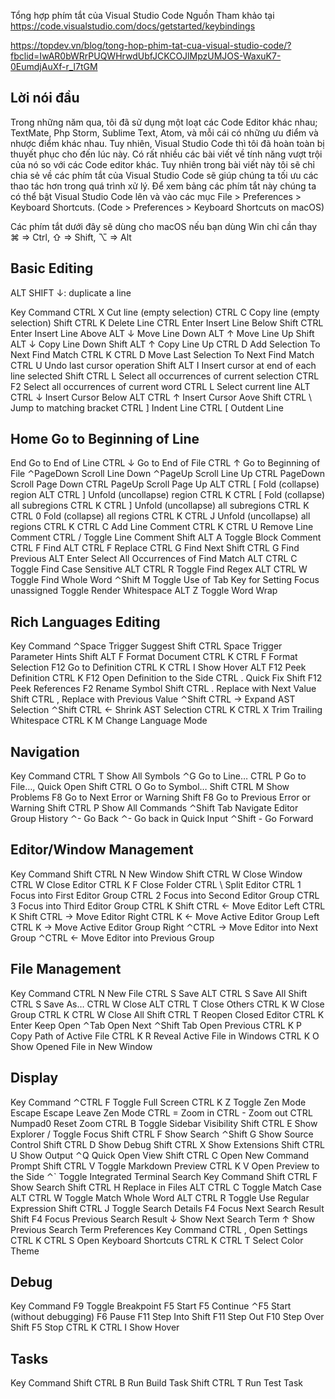 Tổng hợp phím tắt của Visual Studio Code
Nguồn
Tham khảo tại https://code.visualstudio.com/docs/getstarted/keybindings

https://topdev.vn/blog/tong-hop-phim-tat-cua-visual-studio-code/?fbclid=IwAR0bWRrPUQWHrwdUbfJCKCOJlMpzUMJOS-WaxuK7-0EumdjAuXf-r_l7tGM





## Lời nói đầu
Trong những năm qua, tôi đã sử dụng một loạt các Code Editor khác nhau; TextMate, Php Storm, Sublime Text, Atom, và mỗi cái có những ưu điểm và nhược điểm khác nhau. Tuy nhiên, Visual Studio Code thì tôi đã hoàn toàn bị thuyết phục cho đến lúc này. Có rất nhiều các bài viết về tính năng vượt trội của nó so với các Code editor khác. Tuy nhiên trong bài viết này tôi sẽ chỉ chia sẻ về các phím tắt của Visual Studio Code sẽ giúp chúng ta tối ưu các thao tác hơn trong quá trình xử lý. Để xem bảng các phím tắt này chúng ta có thể bật Visual Studio Code lên và vào các mục File > Preferences > Keyboard Shortcuts. (Code > Preferences > Keyboard Shortcuts on macOS)


Các phím tắt dưới đây sẽ dùng cho macOS nếu bạn dùng Win chỉ cần thay  ⌘ => Ctrl, ⇧ => Shift, ⌥ => Alt

## Basic Editing

ALT SHIFT  ↓: duplicate a line

Key	Command
CTRL X	Cut line (empty selection)
CTRL C	Copy line (empty selection)
Shift CTRL K	Delete Line
CTRL Enter	Insert Line Below
Shift CTRL Enter	Insert Line Above
ALT ↓	Move Line Down
ALT ↑	Move Line Up
Shift ALT ↓	Copy Line Down
Shift ALT ↑	Copy Line Up
CTRL D	Add Selection To Next Find Match
CTRL K CTRL D	Move Last Selection To Next Find Match
CTRL U	Undo last cursor operation
Shift ALT I	Insert cursor at end of each line selected
Shift CTRL L	Select all occurrences of current selection
CTRL F2	Select all occurrences of current word
CTRL L	Select current line
ALT CTRL ↓	Insert Cursor Below
ALT CTRL ↑	Insert Cursor Aove
Shift CTRL \	Jump to matching bracket
CTRL ]	Indent Line
CTRL [	Outdent Line


## Home	Go to Beginning of Line
End	Go to End of Line
CTRL ↓	Go to End of File
CTRL ↑	Go to Beginning of File
⌃PageDown	Scroll Line Down
⌃PageUp	Scroll Line Up
CTRL PageDown	Scroll Page Down
CTRL PageUp	Scroll Page Up
ALT CTRL [	Fold (collapse) region
ALT CTRL ]	Unfold (uncollapse) region
CTRL K CTRL [	Fold (collapse) all subregions
CTRL K CTRL ]	Unfold (uncollapse) all subregions
CTRL K CTRL 0	Fold (collapse) all regions
CTRL K CTRL J	Unfold (uncollapse) all regions
CTRL K CTRL C	Add Line Comment
CTRL K CTRL U	Remove Line Comment
CTRL /	Toggle Line Comment
Shift ALT A	Toggle Block Comment
CTRL F	Find
ALT CTRL F	Replace
CTRL G	Find Next
Shift CTRL G	Find Previous
ALT Enter	Select All Occurrences of Find Match
ALT CTRL C	Toggle Find Case Sensitive
ALT CTRL R	Toggle Find Regex
ALT CTRL W	Toggle Find Whole Word
⌃Shift M	Toggle Use of Tab Key for Setting Focus
unassigned	Toggle Render Whitespace
ALT Z	Toggle Word Wrap

## Rich Languages Editing
Key	Command
⌃Space	Trigger Suggest
Shift CTRL Space	Trigger Parameter Hints
Shift ALT F	Format Document
CTRL K CTRL F	Format Selection
F12	Go to Definition
CTRL K CTRL I	Show Hover
ALT F12	Peek Definition
CTRL K F12	Open Definition to the Side
CTRL .	Quick Fix
Shift F12	Peek References
F2	Rename Symbol
Shift CTRL .	Replace with Next Value
Shift CTRL ,	Replace with Previous Value
⌃Shift CTRL →	Expand AST Selection
⌃Shift CTRL ←	Shrink AST Selection
CTRL K CTRL X	Trim Trailing Whitespace
CTRL K M	Change Language Mode

## Navigation
Key	Command
CTRL T	Show All Symbols
⌃G	Go to Line…
CTRL P	Go to File…, Quick Open
Shift CTRL O	Go to Symbol…
Shift CTRL M	Show Problems
F8	Go to Next Error or Warning
Shift F8	Go to Previous Error or Warning
Shift CTRL P	Show All Commands
⌃Shift Tab	Navigate Editor Group History
⌃-	Go Back
⌃-	Go back in Quick Input
⌃Shift -	Go Forward

## Editor/Window Management
Key	Command
Shift CTRL N	New Window
Shift CTRL W	Close Window
CTRL W	Close Editor
CTRL K F	Close Folder
CTRL \	Split Editor
CTRL 1	Focus into First Editor Group
CTRL 2	Focus into Second Editor Group
CTRL 3	Focus into Third Editor Group
CTRL K Shift CTRL ←	Move Editor Left
CTRL K Shift CTRL →	Move Editor Right
CTRL K ←	Move Active Editor Group Left
CTRL K →	Move Active Editor Group Right
⌃CTRL →	Move Editor into Next Group
⌃CTRL ←	Move Editor into Previous Group

## File Management
Key	Command
CTRL N	New File
CTRL S	Save
ALT CTRL S	Save All
Shift CTRL S	Save As…
CTRL W	Close
ALT CTRL T	Close Others
CTRL K W	Close Group
CTRL K CTRL W	Close All
Shift CTRL T	Reopen Closed Editor
CTRL K Enter	Keep Open
⌃Tab	Open Next
⌃Shift Tab	Open Previous
CTRL K P	Copy Path of Active File
CTRL K R	Reveal Active File in Windows
CTRL K O	Show Opened File in New Window

## Display
Key	Command
⌃CTRL F	Toggle Full Screen
CTRL K Z	Toggle Zen Mode
Escape Escape	Leave Zen Mode
CTRL =	Zoom in
CTRL -	Zoom out
CTRL Numpad0	Reset Zoom
CTRL B	Toggle Sidebar Visibility
Shift CTRL E	Show Explorer / Toggle Focus
Shift CTRL F	Show Search
⌃Shift G	Show Source Control
Shift CTRL D	Show Debug
Shift CTRL X	Show Extensions
Shift CTRL U	Show Output
⌃Q	Quick Open View
Shift CTRL C	Open New Command Prompt
Shift CTRL V	Toggle Markdown Preview
CTRL K V	Open Preview to the Side
⌃`	Toggle Integrated Terminal
Search
Key	Command
Shift CTRL F	Show Search
Shift CTRL H	Replace in Files
ALT CTRL C	Toggle Match Case
ALT CTRL W	Toggle Match Whole Word
ALT CTRL R	Toggle Use Regular Expression
Shift CTRL J	Toggle Search Details
F4	Focus Next Search Result
Shift F4	Focus Previous Search Result
↓	Show Next Search Term
↑	Show Previous Search Term
Preferences
Key	Command
CTRL ,	Open Settings
CTRL K CTRL S	Open Keyboard Shortcuts
CTRL K CTRL T	Select Color Theme

## Debug
Key	Command
F9	Toggle Breakpoint
F5	Start
F5	Continue
⌃F5	Start (without debugging)
F6	Pause
F11	Step Into
Shift F11	Step Out
F10	Step Over
Shift F5	Stop
CTRL K CTRL I	Show Hover
## Tasks
Key	Command
Shift CTRL B	Run Build Task
Shift CTRL T	Run Test Task